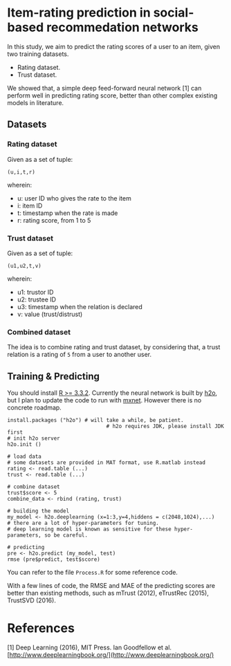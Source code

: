 # Item-rating prediction in social-based recommedation networks

In this study, we aim to predict the rating scores of a user to an item, given two training datasets.

- Rating dataset.
- Trust dataset.

We showed that, a simple deep feed-forward neural network [1] can perform well in predicting rating score, better than other complex existing models in literature.

## Datasets

### Rating dataset

Given as a set of tuple:

``(u,i,t,r)``


wherein:

- u: user ID who gives the rate to the item
- i: item ID
- t: timestamp when the rate is made
- r: rating score, from 1 to 5

### Trust dataset

Given as a set of tuple:

``(u1,u2,t,v)``

wherein:

- u1: trustor ID
- u2: trustee ID
- u3: timestamp when the relation is declared
- v: value (trust/distrust)

### Combined dataset

The idea is to combine rating and trust dataset, by considering that, a trust relation is a rating of ``5`` from a user to another user.

## Training & Predicting

You should install [R >= 3.3.2](r-project.org). Currently the neural network is built by [h2o](https://www.h2o.ai/), but I plan to update the code to run with [mxnet](http://vinhqdang.github.io/2017/03/23/deep-learning-in-r). However there is no concrete roadmap.

```{r}
install.packages ("h2o") # will take a while, be patient.
								# h2o requires JDK, please install JDK first
# init h2o server
h2o.init ()

# load data
# some datasets are provided in MAT format, use R.matlab instead
rating <- read.table (...)
trust <- read.table (...)

# combine dataset
trust$score <- 5
combine_data <- rbind (rating, trust)

# building the model
my_model <- h2o.deeplearning (x=1:3,y=4,hiddens = c(2048,1024),...)
# there are a lot of hyper-parameters for tuning. 
# deep learning model is known as sensitive for these hyper-parameters, so be careful.

# predicting
pre <- h2o.predict (my_model, test)
rmse (pre$predict, test$score)

```

You can refer to the file ``Process.R`` for some reference code.

With a few lines of code, the RMSE and MAE of the predicting scores are better than existing methods, such as mTrust (2012), eTrustRec (2015), TrustSVD (2016).

# References

[1] Deep Learning (2016), MIT Press. Ian Goodfellow et al. [http://www.deeplearningbook.org/](http://www.deeplearningbook.org/) 
